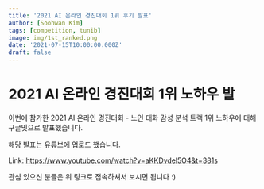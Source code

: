 ```yaml
---
title: '2021 AI 온라인 경진대회 1위 후기 발표'
author: [Soohwan Kim]
tags: [competition, tunib]
image: img/1st_ranked.png
date: '2021-07-15T10:00:00.000Z'
draft: false
---
```


# 2021 AI 온라인 경진대회 1위 노하우 발  
  
이번에 참가한 2021 AI 온라인 경진대회 - 노인 대화 감성 분석 트랙 1위 노하우에 대해 구글밋으로 발표했습니다.  
  
해당 발표는 유튜브에 업로드 했습니다.  
  
Link: https://www.youtube.com/watch?v=aKKDvdel5O4&t=381s  
  
관심 있으신 분들은 위 링크로 접속하셔서 보시면 됩니다 :)
  